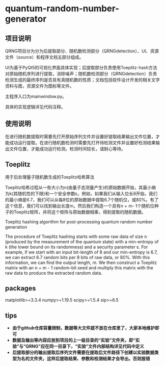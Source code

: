 # quantum-random-number-generator
## 项目说明

QRNG项目分为分为后提取部分、随机数检测部分（QRNGdetection）、UI、资源文件（source）和程序文档五部分组成。

UI为基于PyQt5的可视化界面具体实现；后提取部分负责使用Toeplitz-hash方法对原始随机序列进行提取，消除噪声；随机数检测部分（QRNGdetection）负责检测生成的最终序列是否具有真随机数的性质；文档包括软件设计开发的相关文字资料与图，资源文件为图标等文件。

主程序入口为mainwindow.py。

具体的实现逻辑详见代码注释。	

## 使用说明
在进行随机数提取时需要先打开原始序列文件并设置好提取结果输出文件位置，才能成功运行提取。在进行随机数检测时需要先打开待检测文件并设置好检测结果输出文件位置，才能成功运行检测。检测时间较长，请耐心等待。

## Toeplitz

用于后处理量子随机数生成的Toeplitz哈希算法

Toeplitz哈希过程从一些大小为n(由量子态测量产生)的原始数据开始，其最小熵为k(其随机性的下限)和一个安全参数ε。例如，如果我们从输入位长8开始，我们的最小熵是6.7，我们可以从每8位的原始数据中提取6.7个随机位，或80%。有了这个信息，我们可以找到输出长度m。然后我们构造一个具有n + m- 1个随机位种子的Toeplitz矩阵，并将这个矩阵与原始数据相乘，得到提取的随机数据。



Toeplitz hashing algorithm for post-processing quantum random number generation

The procedure of Toeplitz hashing starts with some raw data of size n (produced by the measurement of the quantum state) with a min-entropy of k (the lower bound on its randomness) and a security parameter ε. For example, if we start with an input bit-length of 8 and our min-entropy is 6.7, we can extract 6.7 random bits per 8 bits of raw data, or 80%. With this information, we can find the output length, m. We then construct a Toeplitz matrix with an n + m - 1 random-bit seed and multiply this matrix with the raw data to produce the extracted random data.

## packages

matplotlib>=3.3.4
numpy>=1.19.5
scipy>=1.5.4
sip>=6.5
## **tips**

+ **由于github仓库容量限制，数据等大文件就不放在仓库里了，大家本地维护即可**
+ **数据及输出等内容应放到项目的上一级目录的“实验”文件夹，即“实验”与“QRNG”应在同一目录下，“实验”文件内部结构详见代码中定义**
+ **后提取部分的输出提取后序列文件需要在提取后文件路径下创建以实验数据类型为名的文件夹，这样后提取结果、参数和检测结果才会导出。否则报错**

